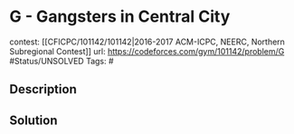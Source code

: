 # G - Gangsters in Central City

contest: [[CFICPC/101142/101142|2016-2017 ACM-ICPC, NEERC, Northern Subregional Contest]]
url: https://codeforces.com/gym/101142/problem/G
#Status/UNSOLVED
Tags: #

## Description

## Solution

